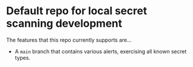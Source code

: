 # Default repo for local secret scanning development

The features that this repo currently supports are...

- A `main` branch that contains various alerts, exercising all known secret types.
